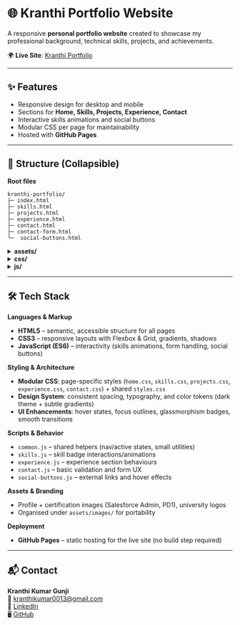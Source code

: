 # 🌐 Kranthi Portfolio Website

A responsive **personal portfolio website** created to showcase my professional background, technical skills, projects, and achievements.

🌍 **Live Site**: [Kranthi Portfolio](https://kranthi-kumar-gunji.github.io/kranthi-portfolio/)  

---

## ✨ Features
- Responsive design for desktop and mobile
- Sections for **Home, Skills, Projects, Experience, Contact**
- Interactive skills animations and social buttons
- Modular CSS per page for maintainability
- Hosted with **GitHub Pages**

---

## 📂 Structure (Collapsible)

**Root files**
```text
kranthi-portfolio/
├─ index.html
├─ skills.html
├─ projects.html
├─ experience.html
├─ contact.html
├─ contact-form.html
└─  social-buttons.html
```

<details>
  <summary><strong>assets/</strong></summary>

```text
assets/
└─ images/
   ├─ csu.png
   ├─ profile.png
   ├─ salesforce.jpg
   ├─ sf-admin.png
   ├─ sf-pd1.png
   └─ vtu.png
```
</details>

<details>
  <summary><strong>css/</strong></summary>

```text
css/
├─ contact.css
├─ experience.css
├─ home.css
├─ projects.css
├─ skills.css
└─ styles.css
```
</details>

<details>
  <summary><strong>js/</strong></summary>

```text
js/
├─ common.js
├─ contact.js
├─ experience.js
├─ skills.js
└─ social-buttons.js
```
</details>

---

## 🛠️ Tech Stack

**Languages & Markup**
- **HTML5** – semantic, accessible structure for all pages
- **CSS3** – responsive layouts with Flexbox & Grid, gradients, shadows
- **JavaScript (ES6)** – interactivity (skills animations, form handling, social buttons)

**Styling & Architecture**
- **Modular CSS**: page-specific styles (`home.css`, `skills.css`, `projects.css`, `experience.css`, `contact.css`) + shared `styles.css`
- **Design System**: consistent spacing, typography, and color tokens (dark theme + subtle gradients)
- **UI Enhancements**: hover states, focus outlines, glassmorphism badges, smooth transitions

**Scripts & Behavior**
- `common.js` – shared helpers (nav/active states, small utilities)
- `skills.js` – skill badge interactions/animations
- `experience.js` – experience section behaviours
- `contact.js` – basic validation and form UX
- `social-buttons.js` – external links and hover effects

**Assets & Branding**
- Profile + certification images (Salesforce Admin, PD1), university logos
- Organised under `assets/images/` for portability

**Deployment**
- **GitHub Pages** – static hosting for the live site (no build step required)

---

## 📬 Contact
**Kranthi Kumar Gunji**  
📧 [kranthikumar0013@gmail.com](mailto:kranthikumar0013@gmail.com)  
💼 [LinkedIn](https://linkedin.com/in/kranthikumargunji)  
🖥️ [GitHub](https://github.com/Kranthi-Kumar-Gunji)
